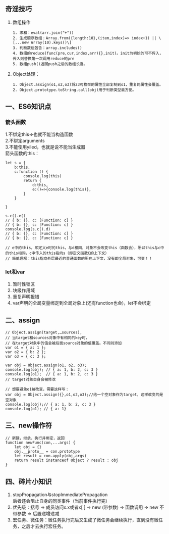 ## 奇淫技巧  
1. 数组操作  
    ```
    1. 求和：eval(arr.join("+"))
    2. 生成顺序数组：Array.from({length:10},(item,index)=> index+1) || \[...new Array(10).keys()\]  
    3. 判断数组包含：array.includes()
    4. 数组的reduce(func(pre,cur,index,arr){},init)。init为初始的可不传入，传入则替换第一次调用reduce的pre  
    5. 数组push()返回push之后的数组长度。  
    ```    
2. Object处理：  
   ```  
   1. Object.assign(o1,o2,o3)将23可枚举的属性全部复制到o1，重复的属性会覆盖。  
   2. Object.prototype.toString.call(obj)用于判断类型最方便。         
   ```

## 一、ES6知识点  

### 箭头函数  
1.不绑定this=>也就不能当构造函数  
2.不绑定arguments  
3.不能使用yiled，也就是说不能当生成器  
箭头函数的this：
```  
let s = {
    b:this,
    c:function () {
        console.log(this)
        return {
            d:this,
            e:()=>{console.log(this)},
        }
    }

}

s.c().e()
// { b: {}, c: [Function: c] }
// { b: {}, c: [Function: c] }
console.log(s.c().d)
// { b: {}, c: [Function: c] }
// { b: {}, c: [Function: c] }

// e中的this，即定义e时的this，与d相同，对象不会改变this（函数会），所以this与c中的this相同，c中传入的this指向s（即定义函数C的上下文）
// 简单理解：this指向外层最近的普通函数的所在上下文，没有即全局对象，可变！！
```  
### let和var  
1. 暂时性锁区  
2. 块级作用域  
3. 重复声明报错  
4. var声明的全局变量绑定到全局对象上(还有function也会)，let不会绑定

## 二、assign  
~~~
// Object.assign(target,…sources),
// 当target和sources对象中有相同的key时，
// 在target对象中的值会被后面source对象的值覆盖。不同则添加  
var o1 = { a: 1 };
var o2 = { b: 2 };
var o3 = { c: 3 };

var obj = Object.assign(o1, o2, o3);
console.log(obj); // { a: 1, b: 2, c: 3 }
console.log(o1);  // { a: 1, b: 2, c: 3 } 
// target对象自身会被修改

// 想要避免o1被改变，需要这样写：
var obj = Object.assign({},o1,o2,o3);//给一个空对象作为target，这样改变的是空对象
console.log(obj);// { a: 1, b: 2, c: 3 }
console.log(o1); // { a: 1}
~~~  
## 三、new操作符  
```  
// 新建，继承，执行并绑定，返回
function newFunc(con,...args) {
    let obj = {}
    obj.__proto__ = con.prototype
    let result = con.apply(obj,args)
    return result instanceof Object ? result : obj
}
```  
## 四、碎片小知识  
1. stopPropagation与stopImmediatePropagation  
   后者还会阻止自身的同类事件（当前事件执行完）  
2. 优先级：括号 => 成员访问x.x或者x\[ \] => new (带参数) => 函数调用 => new 不带参数 => 后置递增递减  
3. 宏任务、微任务：微任务执行完后又生成了微任务会继续执行，直到没有微任务，之后才去执行宏任务。